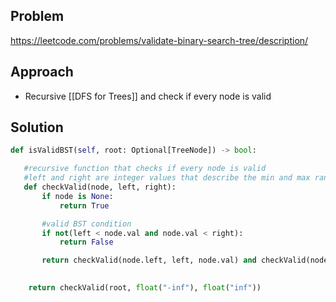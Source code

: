 ## Problem 
https://leetcode.com/problems/validate-binary-search-tree/description/

## Approach 
- Recursive [[DFS for Trees]] and check if every node is valid 

## Solution 
```python 
def isValidBST(self, root: Optional[TreeNode]) -> bool:

   #recursive function that checks if every node is valid
   #left and right are integer values that describe the min and max range
   def checkValid(node, left, right):
	   if node is None:
		   return True

	   #valid BST condition 
	   if not(left < node.val and node.val < right):
		   return False

	   return checkValid(node.left, left, node.val) and checkValid(node.right, node.val, right)

	
	return checkValid(root, float("-inf"), float("inf"))
```
